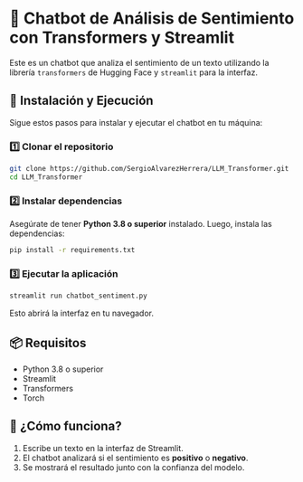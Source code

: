 # 🤖 Chatbot de Análisis de Sentimiento con Transformers y Streamlit

Este es un chatbot que analiza el sentimiento de un texto utilizando la librería `transformers` de Hugging Face y `streamlit` para la interfaz.

## 🚀 Instalación y Ejecución

Sigue estos pasos para instalar y ejecutar el chatbot en tu máquina:

### 1️⃣ Clonar el repositorio
```bash
git clone https://github.com/SergioAlvarezHerrera/LLM_Transformer.git
cd LLM_Transformer
```

### 2️⃣ Instalar dependencias
Asegúrate de tener **Python 3.8 o superior** instalado. Luego, instala las dependencias:
```bash
pip install -r requirements.txt
```

### 3️⃣ Ejecutar la aplicación
```bash
streamlit run chatbot_sentiment.py
```
Esto abrirá la interfaz en tu navegador.

## 📦 Requisitos

- Python 3.8 o superior
- Streamlit
- Transformers
- Torch

## 📝 ¿Cómo funciona?

1. Escribe un texto en la interfaz de Streamlit.
2. El chatbot analizará si el sentimiento es **positivo** o **negativo**.
3. Se mostrará el resultado junto con la confianza del modelo.

